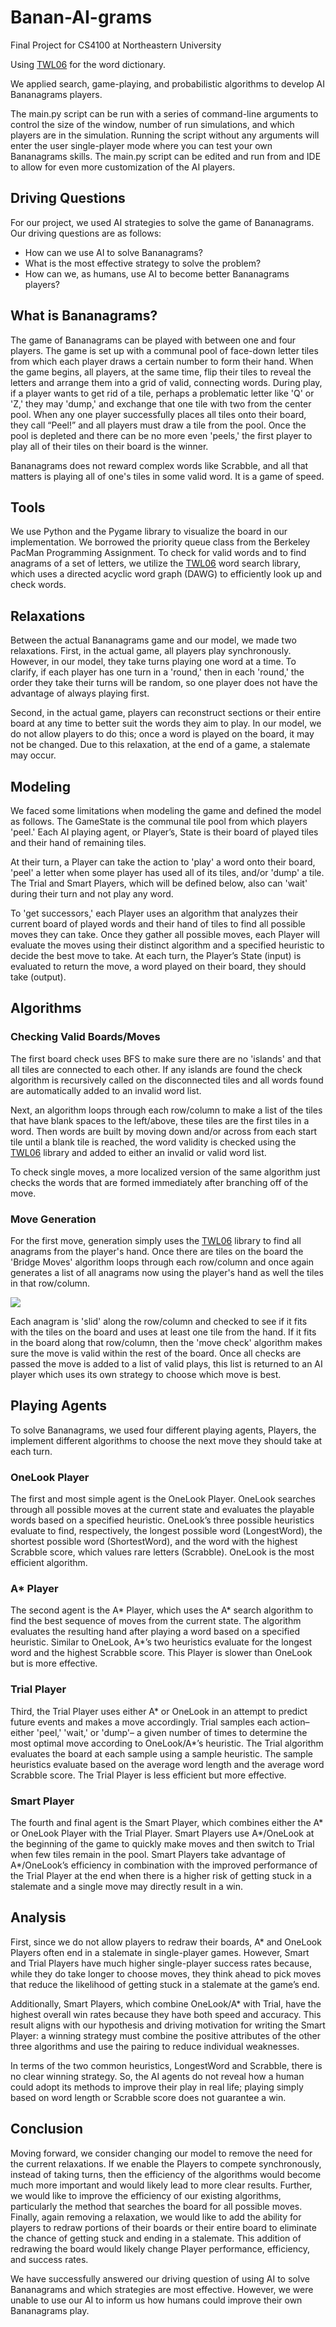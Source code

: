 # Banan-AI-grams

Final Project for CS4100 at Northeastern University

Using [TWL06](https://github.com/fogleman/TWL06) for the word dictionary.

We applied search, game-playing, and probabilistic algorithms to develop AI Bananagrams players. 

The main.py script can be run with a series of command-line arguments to control the size of the window, number of run simulations, and which players are in the simulation. Running the script without any arguments will enter the user single-player mode where you can test your own Bananagrams skills.
The main.py script can be edited and run from and IDE to allow for even more customization of the AI players.

## Driving Questions
For our project, we used AI strategies to solve the game of Bananagrams. Our driving questions are as follows: 
* How can we use AI to solve Bananagrams?
* What is the most effective strategy to solve the problem? 
* How can we, as humans, use AI to become better Bananagrams players? 

## What is Bananagrams? 

The game of Bananagrams can be played with between one and four players. The game is set up with a communal pool of face-down letter tiles from which each player draws a certain number to form their hand. When the game begins, all players, at the same time, flip their tiles to reveal the letters and arrange them into a grid of valid, connecting words. During play, if a player wants to get rid of a tile, perhaps a problematic letter like 'Q' or 'Z,' they may 'dump,' and exchange that one tile with two from the center pool. When any one player successfully places all tiles onto their board, they call “Peel!” and all players must draw a tile from the pool. Once the pool is depleted and there can be no more even 'peels,' the first player to play all of their tiles on their board is the winner. 

Bananagrams does not reward complex words like Scrabble, and all that matters is playing all of one's tiles in some valid word. It is a game of speed. 

## Tools 
We use Python and the Pygame library to visualize the board in our implementation. We borrowed the priority queue class from the Berkeley PacMan Programming Assignment. To check for valid words and to find anagrams of a set of letters, we utilize the [TWL06](https://github.com/fogleman/TWL06) word search library, which uses a directed acyclic word graph (DAWG) to efficiently look up and check words. 

## Relaxations 
Between the actual Bananagrams game and our model, we made two relaxations. 
First, in the actual game, all players play synchronously. However, in our model, they take turns playing one word at a time. To clarify, if each player has one turn in a 'round,' then in each 'round,' the order they take their turns will be random, so one player does not have the advantage of always playing first. 

Second, in the actual game, players can reconstruct sections or their entire board at any time to better suit the words they aim to play. In our model, we do not allow players to do this; once a word is played on the board, it may not be changed. Due to this relaxation, at the end of a game, a stalemate may occur.

## Modeling 
We faced some limitations when modeling the game and defined the model as follows. 
The GameState is the communal tile pool from which players 'peel.' Each AI playing agent, or Player’s, State is their board of played tiles and their hand of remaining tiles. 

At their turn, a Player can take the action to 'play' a word onto their board, 'peel' a letter when some player has used all of its tiles, and/or 'dump' a tile. The Trial and Smart Players, which will be defined below, also can 'wait' during their turn and not play any word. 

To 'get successors,' each Player uses an algorithm that analyzes their current board of played words and their hand of tiles to find all possible moves they can take. Once they gather all possible moves, each Player will evaluate the moves using their distinct algorithm and a specified heuristic to decide the best move to take. At each turn, the Player’s State (input) is evaluated to return the move, a word played on their board, they should take (output). 

## Algorithms

### Checking Valid Boards/Moves
The first board check uses BFS to make sure there are no 'islands' and that all tiles are connected to each other. If any islands are found the check algorithm is recursively called on the disconnected tiles and all words found are automatically added to an invalid word list.

Next, an algorithm loops through each row/column to make a list of the tiles that have blank spaces to the left/above, these tiles are the first tiles in a word. Then words are built by moving down and/or across from each start tile until a blank tile is reached, the word validity is checked using the [TWL06](https://github.com/fogleman/TWL06) library and added to either an invalid or valid word list.

To check single moves, a more localized version of the same algorithm just checks the words that are formed immediately after branching off of the move.

### Move Generation
For the first move, generation simply uses the [TWL06](https://github.com/fogleman/TWL06) library to find all anagrams from the player's hand. Once there are tiles on the board the 'Bridge Moves' algorithm loops through each row/column and once again generates a list of all anagrams now using the player's hand as well the tiles in that row/column. 

![](https://user-images.githubusercontent.com/102766475/209456292-45ef7cee-cd5e-497f-b446-4a4bf44f60b6.gif)

Each anagram is 'slid' along the row/column and checked to see if it fits with the tiles on the board and uses at least one tile from the hand. If it fits in the board along that row/column, then the 'move check' algorithm makes sure the move is valid within the rest of the board. Once all checks are passed the move is added to a list of valid plays, this list is returned to an AI player which uses its own strategy to choose which move is best.

## Playing Agents
To solve Bananagrams, we used four different playing agents, Players, the implement different algorithms to choose the next move they should take at each turn. 

### OneLook Player
The first and most simple agent is the OneLook Player. OneLook searches through all possible moves at the current state and evaluates the playable words based on a specified heuristic. OneLook’s three possible heuristics evaluate to find, respectively, the longest possible word (LongestWord), the shortest possible word (ShortestWord), and the word with the highest Scrabble score, which values rare letters (Scrabble). OneLook is the most efficient algorithm. 

### A* Player
The second agent is the A* Player, which uses the A* search algorithm to find the best sequence of moves from the current state. The algorithm evaluates the resulting hand after playing a word based on a specified heuristic. Similar to OneLook, A*’s two heuristics evaluate for the longest word and the highest Scrabble score. This Player is slower than OneLook but is more effective. 

### Trial Player
Third, the Trial Player uses either A* or OneLook in an attempt to predict future events and makes a move accordingly. Trial samples each action– either 'peel,' 'wait,' or 'dump'– a given number of times to determine the most optimal move according to OneLook/A*’s heuristic. The Trial algorithm evaluates the board at each sample using a sample heuristic. The sample heuristics evaluate based on the average word length and the average word Scrabble score. The Trial Player is less efficient but more effective. 

### Smart Player
The fourth and final agent is the Smart Player, which combines either the A* or OneLook Player with the Trial Player. Smart Players use A*/OneLook at the beginning of the game to quickly make moves and then switch to Trial when few tiles remain in the pool. Smart Players take advantage of A*/OneLook’s efficiency in combination with the improved performance of the Trial Player at the end when there is a higher risk of getting stuck in a stalemate and a single move may directly result in a win. 

## Analysis 
First, since we do not allow players to redraw their boards, A* and OneLook Players often end in a stalemate in single-player games. However, Smart and Trial Players have much higher single-player success rates because, while they do take longer to choose moves, they think ahead to pick moves that reduce the likelihood of getting stuck in a stalemate at the game’s end. 

Additionally, Smart Players, which combine OneLook/A* with Trial, have the highest overall win rates because they have both speed and accuracy. This result aligns with our hypothesis and driving motivation for writing the Smart Player: a winning strategy must combine the positive attributes of the other three algorithms and use the pairing to reduce individual weaknesses. 

In terms of the two common heuristics, LongestWord and Scrabble, there is no clear winning strategy. So, the AI agents do not reveal how a human could adopt its methods to improve their play in real life; playing simply based on word length or Scrabble score does not guarantee a win. 

## Conclusion
Moving forward, we consider changing our model to remove the need for the current relaxations. If we enable the Players to compete synchronously, instead of taking turns, then the efficiency of the algorithms would become much more important and would likely lead to more clear results. Further, we would like to improve the efficiency of our existing algorithms, particularly the method that searches the board for all possible moves. Finally, again removing a relaxation, we would like to add the ability for players to redraw portions of their boards or their entire board to eliminate the chance of getting stuck and ending in a stalemate. This addition of redrawing the board would likely change Player performance, efficiency, and success rates. 

We have successfully answered our driving question of using AI to solve Bananagrams and which strategies are most effective. However, we were unable to use our AI to inform us how humans could improve their own Bananagrams play. 
